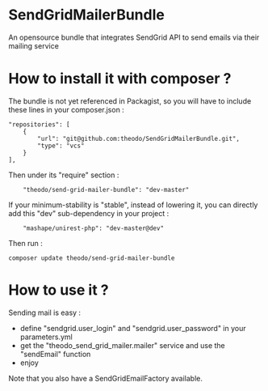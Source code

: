 SendGridMailerBundle
====================

An opensource bundle that integrates SendGrid API to send emails via their mailing service

How to install it with composer ?
=================================

The bundle is not yet referenced in Packagist, so you will have to include these lines in your composer.json :

    "repositories": [
        {
            "url": "git@github.com:theodo/SendGridMailerBundle.git",
            "type": "vcs"
        }
    ],
    
Then under its "require" section :

        "theodo/send-grid-mailer-bundle": "dev-master"
        
If your minimum-stability is "stable", instead of lowering it, you can directly add this "dev" sub-dependency in your project :

        "mashape/unirest-php": "dev-master@dev"


Then run :

    composer update theodo/send-grid-mailer-bundle

How to use it ?
===============

Sending mail is easy :
 - define "sendgrid.user_login" and "sendgrid.user_password" in your parameters.yml
 - get the "theodo_send_grid_mailer.mailer" service and use the "sendEmail" function
 - enjoy

Note that you also have a SendGridEmailFactory available.
